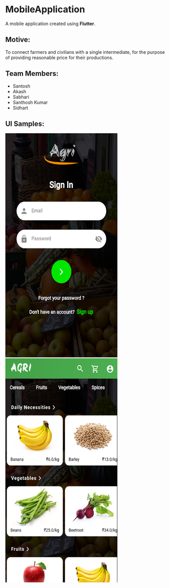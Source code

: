 <html>
<body>
<h1>MobileApplication</h1>
A mobile application created using <b>Flutter</b>.

<h2>Motive:</h2>

To connect farmers and civilians with a single intermediate, for the purpose of providing reasonable price for their productions.


<h2>Team Members:</h2> 

<ul>
	<li>Santosh</li>
	<li>Akash</li>
	<li>Sabhari</li>
	<li>Santhosh Kumar</li>
	<li>Sidhart</li>
</ul>	

<h2>UI Samples:</h2>

<img height=700 width=350 src="/Ui samples/2. Sign in.png"/>
<br>
<img height=700 width=350 src="/Ui samples/3. Home Screen.png"/>
<br>

</body>
</html>
